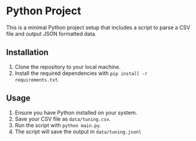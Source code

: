 # Python Project

This is a minimal Python project setup that includes a script to parse a CSV file and output JSON formatted data.

## Installation
1. Clone the repository to your local machine.
2. Install the required dependencies with `pip install -r requirements.txt`.

## Usage

1. Ensure you have Python installed on your system.
2. Save your CSV file as `data/tuning.csv`.
3. Run the script with `python main.py`.
4. The script will save the output in `data/tuning.jsonl`